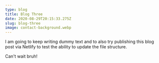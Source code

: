 ```yaml
---
type: blog
title: Blog Three
date: 2020-08-29T20:15:33.275Z
slug: blog-three
image: contact-background.webp
---
```

I am going to keep writing dummy text and to also try publishing this blog post via Netlify to test the ability to update the file structure.

Can't wait bruh!